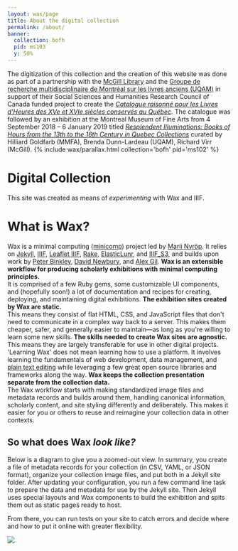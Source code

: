 ```yaml
---
layout: wax/page
title: About the digital collection
permalink: /about/
banner:
  collection: bofh
  pid: ms103
  y: 50%
---
```

The digitization of this collection and the creation of this website was done as part of a partnership with the [McGill Library](https://www.mcgill.ca/library/) and the [Groupe de recherche multidisciplinaire de Montréal sur les livres anciens (UQAM)](http://www.livresanciens.uqam.ca/) in support of their Social Sciences and Humanities Research Council of Canada funded project to create the [_Catalogue raisonné pour les Livres d’Heures des XVe et XVIe siècles conservés au Québec_](https://mcgill.on.worldcat.org/oclc/1050953347/). The catalogue was followed by an exhibition at the  Montreal Museum of Fine Arts from 4 September 2018 – 6 January 2019 titled [_Resplendent Illuminations: Books of Hours from the 13th to the 16th Century in Quebec Collections_](https://www.mbam.qc.ca/en/exhibitions/past/resplendent-illuminations/) curated by Hilliard Goldfarb (MMFA), Brenda Dunn-Lardeau (UQAM), Richard Virr (McGill).
{% include wax/parallax.html collection='bofh' pid='ms102' %}
# Digital Collection
This site was created as means of _experimenting_ with Wax and IIIF. 
# What is Wax? 
Wax is a minimal computing ([minicomp](https://github.com/minicomp)) project led by [Marii Nyröp](http://marii.info/). It relies on [Jekyll](https://jekyllrb.com), [IIIF](http://iiif.io), [Leaflet IIIF](https://github.com/mejackreed/Leaflet-IIIF), [Rake](https://ruby.github.io/rake/), [ElasticLunr](http://elasticlunr.com/), and [IIIF_S3](https://github.com/cmoa/iiif_s3), and builds upon work by [Peter Binkley](https://github.com/pbinkley), [David Newbury](https://github.com/workergnome), and [Alex Gil](https://github.com/elotroalex).
**Wax is an extensible workflow for producing scholarly exhibitions with minimal computing principles.**  
It is comprised of a few Ruby gems, some customizable UI components, and (hopefully soon!) a lot of documentation and recipes for creating, deploying, and maintaining digital exhibitions.
**The exhibition sites created by Wax are static.**  
This means they consist of flat HTML, CSS, and JavaScript files that don't need to communicate in a complex way back to a server. This makes them cheaper, safer, and generally easier to maintain—as long as you're willing to learn some new skills.
**The skills needed to create Wax sites are agnostic.**  
This means they are largely transferable for use in other digital projects. 'Learning Wax' does not mean learning how to use a platform. It involves learning the fundamentals of web development, data management, and [plain text editing](https://zapier.com/blog/beginner-ultimate-guide-markdown/) while leveraging a few great open source libraries and frameworks along the way.
**Wax keeps the collection presentation separate from the collection data.**  
The Wax workflow starts with making standardized image files and metadata records and builds around them, handling canonical information, scholarly content, and site styling differently and deliberately. This makes it easier for you or others to reuse and reimagine your collection data in other contexts.
## So what does Wax *look like?*
Below is a diagram to give you a zoomed-out view. In summary, you create a file of metadata records for your collection (in CSV, YAML, or JSON format), organize your collection image files, and put both in a Jekyll site folder. After updating your configuration, you run a few command line task to prepare the data and metadata for use by the Jekyll site. Then Jekyll uses special layouts and Wax components to build the exhibition and spits them out as static pages ready to host.

From there, you can run tests on your site to catch errors and decide where and how to put it online with greater flexibility.

<a href="{{ '/assets/wax_workflow.jpg' | absolute_url }}">
  <img src="{{ '/assets/wax_workflow.jpg' | absolute_url }}"/>
</a>
